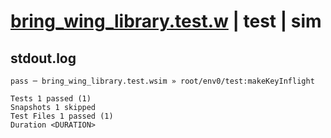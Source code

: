 # [bring_wing_library.test.w](../../../../../tests/valid/bring_wing_library.test.w) | test | sim

## stdout.log
```log
pass ─ bring_wing_library.test.wsim » root/env0/test:makeKeyInflight

Tests 1 passed (1)
Snapshots 1 skipped
Test Files 1 passed (1)
Duration <DURATION>
```

